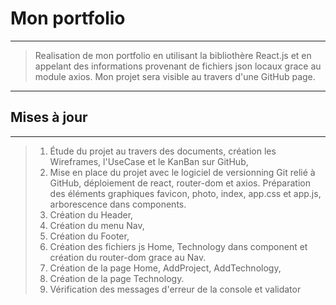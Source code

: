 # Mon portfolio
-----
> Realisation de mon portfolio en utilisant la bibliothère React.js et en appelant des informations provenant de fichiers json locaux grace au module axios. Mon projet sera visible au travers d'une GitHub page.
-----

## Mises à jour
-----
> 1. Étude du projet au travers des documents, création les Wireframes, l'UseCase et le KanBan sur GitHub,
> 2. Mise en place du projet avec le logiciel de versionning Git relié à GitHub, déploiement de react, router-dom et axios. Préparation des éléments graphiques favicon, photo, index, app.css et app.js, arborescence dans components.
> 3. Création du Header,
> 4. Création du menu Nav,
> 5. Création du Footer,
> 6. Création des fichiers js Home, Technology dans component et création du router-dom grace au Nav.
> 7. Création de la page Home, AddProject, AddTechnology,
> 8. Création de la page Technology.
> 9. Vérification des messages d'erreur de la console et validator